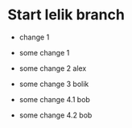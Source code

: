 # Start lelik branch

* change 1

* some change 1 

* some change 2 alex

* some change 3 bolik

* some change 4.1 bob

* some change 4.2 bob
